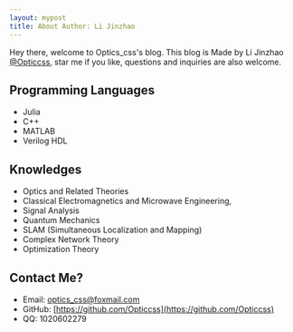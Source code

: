 ```yaml
---
layout: mypost
title: About Author: Li Jinzhao
---
```


Hey there, welcome to Optics_css's blog. This blog is Made by Li Jinzhao [@Opticcss](https://opticcss.github.io/), star me if you like, questions and inquiries are also welcome.

## Programming Languages

- Julia
- C++
- MATLAB
- Verilog HDL

## Knowledges

- Optics and Related Theories
- Classical Electromagnetics and Microwave Engineering,
- Signal Analysis
- Quantum Mechanics
- SLAM (Simultaneous Localization and Mapping)
- Complex Network Theory
- Optimization Theory

## **Contact Me?**

- Email: [optics_css@foxmail.com](mailto:optics_css@foxmail.com)
- GitHub: [https://github.com/Opticcss](https://github.com/Opticcss)
- QQ: 1020602279

